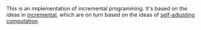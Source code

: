 This is an implementation of incremental programming. It's based on the ideas in [incremental](https://blog.janestreet.com/introducing-incremental/), which are on turn based on the ideas of [self-adjusting computation](http://www.umut-acar.org/self-adjusting-computation).
